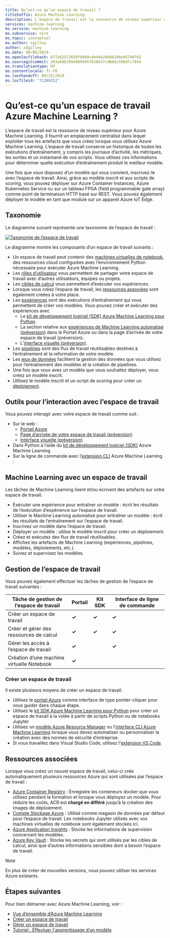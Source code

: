 ```yaml
---
title: Qu’est-ce qu’un espace de travail ?
titleSuffix: Azure Machine Learning
description: L’espace de travail est la ressource de niveau supérieur du service Azure Machine Learning. Il conserve un historique de toutes les exécutions d’entraînement, y compris les journaux d’activité, les métriques, les sorties et un instantané de vos scripts. Vous utilisez ces informations pour déterminer l’exécution d’entraînement produisant le meilleur modèle.
services: machine-learning
ms.service: machine-learning
ms.subservice: core
ms.topic: conceptual
ms.author: sgilley
author: sdgilley
ms.date: 08/06/2019
ms.openlocfilehash: 677a52572658f80d9cde4de28dd02d6e957407d2
ms.sourcegitcommit: 263a69b70949099457620037c988dc590d7c7854
ms.translationtype: HT
ms.contentlocale: fr-FR
ms.lasthandoff: 09/25/2019
ms.locfileid: "71269212"
---
```

# <a name="what-is-an-azure-machine-learning-workspace"></a>Qu’est-ce qu’un espace de travail Azure Machine Learning ?

L’espace de travail est la ressource de niveau supérieur pour Azure Machine Learning. Il fournit un emplacement centralisé dans lequel exploiter tous les artefacts que vous créez lorsque vous utilisez Azure Machine Learning.  L’espace de travail conserve un historique de toutes les exécutions d’entraînement, y compris les journaux d’activité, les métriques, les sorties et un instantané de vos scripts. Vous utilisez ces informations pour déterminer quelle exécution d’entraînement produit le meilleur modèle.  

Une fois que vous disposez d’un modèle qui vous convient, inscrivez-le avec l’espace de travail. Ainsi, grâce au modèle inscrit et aux scripts de scoring, vous pouvez déployer sur Azure Container Instances, Azure Kubernetes Service ou sur un tableau FPGA (field programmable gate array) comme point de terminaison HTTP basé sur REST. Vous pouvez également déployer le modèle en tant que module sur un appareil Azure IoT Edge.

## <a name="taxonomy"></a>Taxonomie 

Le diagramme suivant représente une taxonomie de l’espace de travail :

[![Taxonomie de l’espace de travail](./media/concept-azure-machine-learning-architecture/azure-machine-learning-taxonomy.png)](./media/concept-azure-machine-learning-architecture/azure-machine-learning-taxonomy.png#lightbox)

Le diagramme montre les composants d’un espace de travail suivants :

+ Un espace de travail peut contenir des [machines virtuelles de notebook](tutorial-1st-experiment-sdk-setup.md), des ressources cloud configurées avec l’environnement Python nécessaire pour exécuter Azure Machine Learning.
+ Les [rôles d’utilisateur](how-to-assign-roles.md) vous permettent de partager votre espace de travail avec d’autres utilisateurs, équipes ou projets.
+ Les [cibles de calcul](concept-azure-machine-learning-architecture.md#compute-targets) vous permettent d’exécuter vos expériences.
+ Lorsque vous créez l’espace de travail, les [ressources associées](#resources) sont également créées à votre place.
+ Les [expériences](concept-azure-machine-learning-architecture.md#experiments) sont des exécutions d’entraînement qui vous permettent de créer vos modèles.  Vous pouvez créer et exécuter des expériences avec
    + Le [kit de développement logiciel (SDK) Azure Machine Learning pour Python](https://docs.microsoft.com/python/api/overview/azure/ml/intro?view=azure-ml-py).
    + La section relative aux [expériences de Machine Learning automatisé (préversion)](how-to-create-portal-experiments.md) dans le Portail Azure ou dans la page d’arrivée de votre espace de travail (préversion).
    + L’[interface visuelle (préversion)](ui-concept-visual-interface.md).
+ Les [pipelines](concept-azure-machine-learning-architecture.md#ml-pipelines) sont des flux de travail réutilisables destinés à l’entraînement et la reformation de votre modèle.
+ Les [jeux de données](concept-azure-machine-learning-architecture.md#datasets-and-datastores) facilitent la gestion des données que vous utilisez pour l’entraînement des modèles et la création de pipelines.
+ Une fois que vous avez un modèle que vous souhaitez déployer, vous créez un modèle inscrit.
+ Utilisez le modèle inscrit et un script de scoring pour créer un [déploiement](concept-azure-machine-learning-architecture.md#deployment).

## <a name="tools-for-workspace-interaction"></a>Outils pour l’interaction avec l’espace de travail

Vous pouvez interagir avec votre espace de travail comme suit :

+ Sur le web :
    + [Portail Azure](https://portal.azure.com)
    + [Page d’arrivée de votre espace de travail (préversion)](https://ml.azure.com)
    + [Interface visuelle (préversion)](ui-concept-visual-interface.md)
+ Dans Python à l’aide du [kit de développement logiciel (SDK)](https://docs.microsoft.com/python/api/overview/azure/ml/intro?view=azure-ml-py) Azure Machine Learning
+ Sur la ligne de commande avec l’[extension CLI](https://docs.microsoft.com/azure/machine-learning/service/reference-azure-machine-learning-cli) Azure Machine Learning :

## <a name="machine-learning-with-a-workspace"></a>Machine Learning avec un espace de travail

Les tâches de Machine Learning lisent et/ou écrivent des artefacts sur votre espace de travail. 

+ Exécuter une expérience pour entraîner un modèle : écrit les résultats de l’exécution d’expérience sur l’espace de travail.
+ Utiliser le Machine Learning automatisé pour entraîner un modèle : écrit les résultats de l’entraînement sur l’espace de travail.
+ Inscrivez un modèle dans l’espace de travail.
+ Déployer un modèle : utilise le modèle inscrit pour créer un déploiement.
+ Créez et exécutez des flux de travail réutilisables.
+ Affichez les artefacts de Machine Learning (expériences, pipelines, modèles, déploiements, etc.).
+ Suivez et supervisez les modèles.




## <a name="workspace-management"></a>Gestion de l’espace de travail

Vous pouvez également effectuer les tâches de gestion de l’espace de travail suivantes :

| Tâche de gestion de l’espace de travail   | Portail              | Kit SDK        | Interface de ligne de commande        |
|---------------------------|------------------|------------|------------|
| Créer un espace de travail        | **&check;**     | **&check;** | **&check;** |
| Créer et gérer des ressources de calcul    | **&check;**   | **&check;** |  **&check;**   |
| Gérer les accès à l’espace de travail    | **&check;**   | |  **&check;**    |
| Création d’une machine virtuelle Notebook | **&check;**   | |     |

### <a name='create-workspace'></a> Créer un espace de travail

Il existe plusieurs moyens de créer un espace de travail.

* Utilisez le [portail Azure](how-to-manage-workspace.md) comme interface de type pointer-cliquer pour vous guider dans chaque étape.
* Utilisez le [kit SDK Azure Machine Learning pour Python](https://docs.microsoft.com/python/api/overview/azure/ml/intro?view=azure-ml-py#workspace) pour créer un espace de travail à la volée à partir de scripts Python ou de notebooks Jupyter
* Utilisez un [modèle Azure Resource Manager](how-to-create-workspace-template.md) ou l’[interface CLI Azure Machine Learning](reference-azure-machine-learning-cli.md) lorsque vous devez automatiser ou personnaliser la création avec des normes de sécurité d’entreprise.
* Si vous travaillez dans Visual Studio Code, utilisez l'[extension VS Code](how-to-vscode-tools.md#get-started-with-azure-machine-learning-for-visual-studio-code).

## <a name="resources"></a> Ressources associées

Lorsque vous créez un nouvel espace de travail, celui-ci crée automatiquement plusieurs ressources Azure qui sont utilisées par l’espace de travail :

+ [Azure Container Registry](https://azure.microsoft.com/services/container-registry/) : Enregistre les conteneurs docker que vous utilisez pendant la formation et lorsque vous déployez un modèle. Pour réduire les coûts, ACR est **chargé en différé** jusqu’à la création des images de déploiement.
+ [Compte Stockage Azure](https://azure.microsoft.com/services/storage/) : Utilisé comme magasin de données par défaut pour l’espace de travail.  Les notebooks Jupyter utilisés avec vos machines virtuelles de notebook sont également stockés ici.
+ [Azure Application Insights](https://azure.microsoft.com/services/application-insights/) : Stocke les informations de supervision concernant les modèles.
+ [Azure Key Vault](https://azure.microsoft.com/services/key-vault/) : Stocke les secrets qui sont utilisés par les cibles de calcul, ainsi que d’autres informations sensibles dont a besoin l’espace de travail.

> [!NOTE]
> En plus de créer de nouvelles versions, vous pouvez utiliser les services Azure existants.

## <a name="next-steps"></a>Étapes suivantes

Pour bien démarrer avec Azure Machine Learning, voir :

+ [Vue d’ensemble d’Azure Machine Learning](overview-what-is-azure-ml.md)
+ [Créer un espace de travail](how-to-manage-workspace.md)
+ [Gérer un espace de travail](how-to-manage-workspace.md)
+ [Tutoriel : Effectuer l'apprentissage d’un modèle](tutorial-train-models-with-aml.md)
